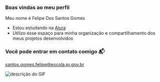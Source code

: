 ### Boas vindas ao meu perfil 

Meu nome é Felipe Dos Santos Gomes

- Estou estudando na [Alura](https://www.alura.com.br)
- Utilizo esse espaço para minha organização e compartilhamento dos meus projetos desenvolvidos

### Você pode entrar em contato comigo 📬

santos.gomes.felipe@escola.pr.gov.br



![descrição do GIF](https://media.tenor.com/4921KsgMSvkAAAAC/the-rock.gif)
